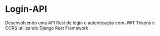 # Login-API
Desenvolvendo uma API Rest de login e autenticação com JWT Tokens e CORS utilizando Django Rest Framework